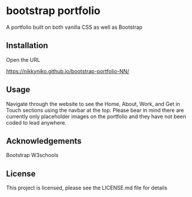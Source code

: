 # bootstrap portfolio

A portfolio built on both vanilla CSS as well as Bootstrap

## Installation

Open the URL

https://nikkyniko.github.io/bootstrap-portfolio-NN/

## Usage

Navigate through the website to see the Home, About, Work, and Get in Touch sections using the navbar at the top. Please bear in mind there are currently only placeholder images on the portfolio and they have not been coded to lead anywhere.


## Acknowledgements

Bootstrap
W3schools

## License

This project is licensed, please see the LICENSE.md file for details
